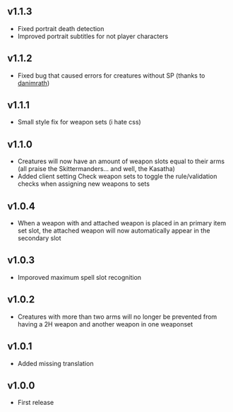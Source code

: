 ## v1.1.3
- Fixed portrait death detection
- Improved portrait subtitles for not player characters

## v1.1.2
- Fixed bug that caused errors for creatures without SP (thanks to [danimrath](https://github.com/danimrath))

## v1.1.1
- Small style fix for weapon sets (i hate css)

## v1.1.0
- Creatures will now have an amount of weapon slots equal to their arms (all praise the Skittermanders... and well, the Kasatha)
- Added client setting Check weapon sets to toggle the rule/validation checks when assigning new weapons to sets

## v1.0.4
- When a weapon with and attached weapon is placed in an primary item set slot, the attached weapon will now automatically appear in the secondary slot

## v1.0.3
- Imporoved maximum spell slot recognition

## v1.0.2
- Creatures with more than two arms will no longer be prevented from having a 2H weapon and another weapon in one weaponset

## v1.0.1
- Added missing translation

## v1.0.0
- First release
